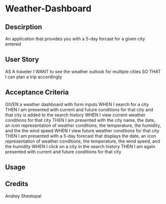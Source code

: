 # Weather-Dashboard

## Descirption

An application that provides you with a 5-day forcast for a given city entered


## User Story
AS A traveler
I WANT to see the weather outlook for multiple cities
SO THAT I can plan a trip accordingly


## Acceptance Criteria
GIVEN a weather dashboard with form inputs
WHEN I search for a city
THEN I am presented with current and future conditions for that city and that city is added to the search history
WHEN I view current weather conditions for that city
THEN I am presented with the city name, the date, an icon representation of weather conditions, the temperature, the humidity, and the the wind speed
WHEN I view future weather conditions for that city
THEN I am presented with a 5-day forecast that displays the date, an icon representation of weather conditions, the temperature, the wind speed, and the humidity
WHEN I click on a city in the search history
THEN I am again presented with current and future conditions for that city

## Usage



## Credits

Andrey Shestopal
